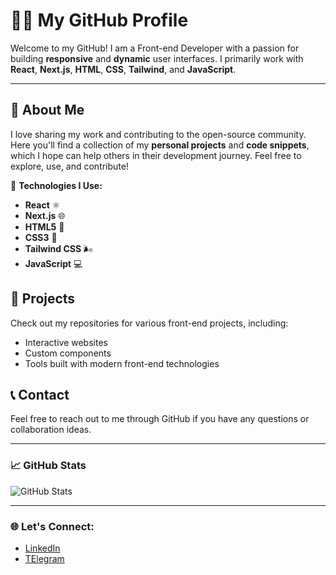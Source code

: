 # 👨‍💻 My GitHub Profile

Welcome to my GitHub! I am a Front-end Developer with a passion for building **responsive** and **dynamic** user interfaces. I primarily work with **React**, **Next.js**, **HTML**, **CSS**, **Tailwind**, and **JavaScript**.

---

## 🚀 About Me

I love sharing my work and contributing to the open-source community. Here you'll find a collection of my **personal projects** and **code snippets**, which I hope can help others in their development journey. Feel free to explore, use, and contribute!

🔧 **Technologies I Use:**

- **React** ⚛️
- **Next.js** 🌐
- **HTML5** 🔲
- **CSS3** 🎨
- **Tailwind CSS** 🌬️
- **JavaScript** 💻

## 📂 Projects

Check out my repositories for various front-end projects, including:

- Interactive websites
- Custom components
- Tools built with modern front-end technologies

## 📞 Contact

Feel free to reach out to me through GitHub if you have any questions or collaboration ideas.

---

### 📈 GitHub Stats

![GitHub Stats](https://tinyurl.com/yc8zu7uk)

---

### 🌐 Let's Connect:

- [LinkedIn]([https://www.linkedin.com/in/your-profile](https://www.linkedin.com/in/omid-tavakoli-5938682b3/))
- [TElegram]([https://twitter.com/your-profile](https://t.me/omidtavakoli_tk))
